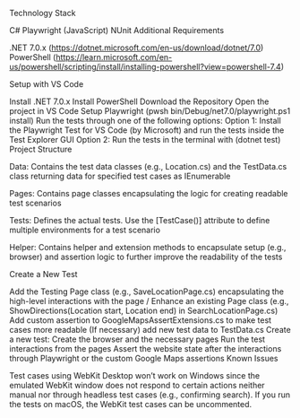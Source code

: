Technology Stack

C#
Playwright (JavaScript)
NUnit
Additional Requirements

.NET 7.0.x (https://dotnet.microsoft.com/en-us/download/dotnet/7.0)
PowerShell (https://learn.microsoft.com/en-us/powershell/scripting/install/installing-powershell?view=powershell-7.4)

Setup with VS Code

Install .NET 7.0.x
Install PowerShell
Download the Repository
Open the project in VS Code
Setup Playwright (pwsh bin/Debug/net7.0/playwright.ps1 install)
Run the tests through one of the following options:
Option 1: Install the Playwright Test for VS Code (by Microsoft) and run the tests inside the Test Explorer GUI
Option 2: Run the tests in the terminal with (dotnet test)
Project Structure

Data: Contains the test data classes (e.g., Location.cs) and the TestData.cs class returning data for specified test cases as IEnumerable<T>

Pages: Contains page classes encapsulating the logic for creating readable test scenarios

Tests: Defines the actual tests. Use the [TestCase(<args>)] attribute to define multiple environments for a test scenario

Helper: Contains helper and extension methods to encapsulate setup (e.g., browser) and assertion logic to further improve the readability of the tests

Create a New Test

Add the Testing Page class (e.g., SaveLocationPage.cs) encapsulating the high-level interactions with the page / Enhance an existing Page class (e.g., ShowDirections(Location start, Location end) in SearchLocationPage.cs)
Add custom assertion to GoogleMapsAssertExtensions.cs to make test cases more readable
(If necessary) add new test data to TestData.cs
Create a new test:
Create the browser and the necessary pages
Run the test interactions from the pages
Assert the website state after the interactions through Playwright or the custom Google Maps assertions
Known Issues

Test cases using WebKit Desktop won’t work on Windows since the emulated WebKit window does not respond to certain actions neither manual nor through headless test cases (e.g., confirming search). If you run the tests on macOS, the WebKit test cases can be uncommented.
